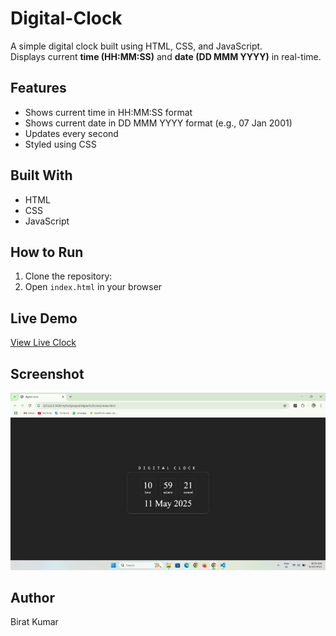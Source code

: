 # Digital-Clock

A simple digital clock built using HTML, CSS, and JavaScript.  
Displays current **time (HH:MM:SS)** and **date (DD MMM YYYY)** in real-time.

## Features
- Shows current time in HH:MM:SS format
- Shows current date in DD MMM YYYY format (e.g., 07 Jan 2001)
- Updates every second
- Styled using CSS

## Built With
- HTML
- CSS
- JavaScript

## How to Run
1. Clone the repository: 
2. Open `index.html` in your browser

## Live Demo
[View Live Clock](https://birat-patel.github.io/Digital-Clock/)

## Screenshot
![Digital Clock Screenshot](digital-clock_output_.jpeg)

## Author
Birat Kumar 
